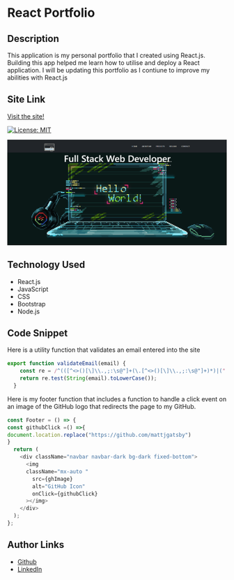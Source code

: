 # React Portfolio

## Description

This application is my personal portfolio that I created using React.js. Building this app helped me learn how to utilise and deploy a React application. I will be updating this portfolio as I contiune to improve my abilities with React.js

## Site Link
[Visit the site!](https://mattjgatsby.github.io/React-Portfolio/)

[![License: MIT](https://img.shields.io/badge/License-MIT-yellow.svg)](https://opensource.org/licenses/MIT)

![ScreenShot](/matt-gatsby-portfolio/src/assets/images/SiteSS.png)

## Technology Used
* React.js
* JavaScript
* CSS
* Bootstrap
* Node.js


## Code Snippet
Here is a utility function that validates an email entered into the site
```JavaScript
export function validateEmail(email) {
    const re = /^(([^<>()[\]\\.,;:\s@"]+(\.[^<>()[\]\\.,;:\s@"]+)*)|(".+"))@((\[[0-9]{1,3}\.[0-9]{1,3}\.[0-9]{1,3}\.[0-9]{1,3}\])|(([a-zA-Z\-0-9]+\.)+[a-zA-Z]{2,}))$/;
    return re.test(String(email).toLowerCase());
  }
```
Here is my footer function that includes a function to handle a click event on an image of the GitHub logo that redirects the page to my GitHub.
```JavaScript
const Footer = () => {
const githubClick =() =>{
document.location.replace("https://github.com/mattjgatsby")
}
  return (
    <div className="navbar navbar-dark bg-dark fixed-bottom">
      <img
      className="mx-auto "
        src={ghImage}
        alt="GitHub Icon"
        onClick={githubClick}
      ></img>
    </div>
  );
};
```

## Author Links 
* [Github](https://github.com/mattjgatsby)
* [LinkedIn](https://www.linkedin.com/in/matthew-gatsby-1a1521250/)